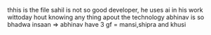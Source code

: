 thhis is the file
sahil is not so good developer, he uses ai in his work wittoday hout knowing any thing apout the technology
abhinav is so bhadwa insaan
=> abhinav have 3 gf = mansi,shipra and khusi